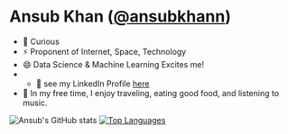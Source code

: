 # Ansub Khan (<a href="https://twitter.com/ansubkhann">@ansubkhann</a>)
- 🔭 Curious
- ⚡ Proponent of Internet, Space, Technology 
- 😄 Data Science & Machine Learning Excites me!
- - 💼 see my LinkedIn Profile <a href="https://www.linkedin.com/in/ansub/">here</a>
- 💬 In my free time, I enjoy traveling, eating good food, and listening to music.


![Ansub's GitHub stats](https://github-readme-stats.vercel.app/api?username=ansub&show_icons=&private_count=true)
[![Top Languages](https://github-readme-stats.vercel.app/api/top-langs/?username=ansub&layout=compact)]()
